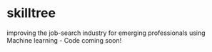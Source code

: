 # skilltree
improving the job-search industry for emerging professionals using Machine learning - Code coming soon!
